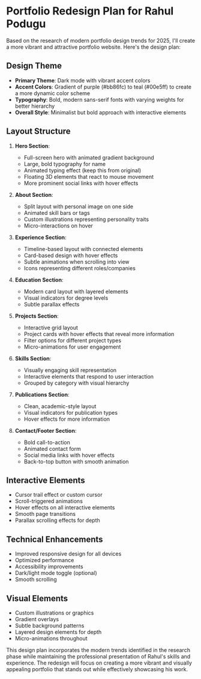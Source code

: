 # Portfolio Redesign Plan for Rahul Podugu

Based on the research of modern portfolio design trends for 2025, I'll create a more vibrant and attractive portfolio website. Here's the design plan:

## Design Theme
- **Primary Theme**: Dark mode with vibrant accent colors
- **Accent Colors**: Gradient of purple (#bb86fc) to teal (#00e5ff) to create a more dynamic color scheme
- **Typography**: Bold, modern sans-serif fonts with varying weights for better hierarchy
- **Overall Style**: Minimalist but bold approach with interactive elements

## Layout Structure
1. **Hero Section**:
   - Full-screen hero with animated gradient background
   - Large, bold typography for name
   - Animated typing effect (keep this from original)
   - Floating 3D elements that react to mouse movement
   - More prominent social links with hover effects

2. **About Section**:
   - Split layout with personal image on one side
   - Animated skill bars or tags
   - Custom illustrations representing personality traits
   - Micro-interactions on hover

3. **Experience Section**:
   - Timeline-based layout with connected elements
   - Card-based design with hover effects
   - Subtle animations when scrolling into view
   - Icons representing different roles/companies

4. **Education Section**:
   - Modern card layout with layered elements
   - Visual indicators for degree levels
   - Subtle parallax effects

5. **Projects Section**:
   - Interactive grid layout
   - Project cards with hover effects that reveal more information
   - Filter options for different project types
   - Micro-animations for user engagement

6. **Skills Section**:
   - Visually engaging skill representation
   - Interactive elements that respond to user interaction
   - Grouped by category with visual hierarchy

7. **Publications Section**:
   - Clean, academic-style layout
   - Visual indicators for publication types
   - Hover effects for more information

8. **Contact/Footer Section**:
   - Bold call-to-action
   - Animated contact form
   - Social media links with hover effects
   - Back-to-top button with smooth animation

## Interactive Elements
- Cursor trail effect or custom cursor
- Scroll-triggered animations
- Hover effects on all interactive elements
- Smooth page transitions
- Parallax scrolling effects for depth

## Technical Enhancements
- Improved responsive design for all devices
- Optimized performance
- Accessibility improvements
- Dark/light mode toggle (optional)
- Smooth scrolling

## Visual Elements
- Custom illustrations or graphics
- Gradient overlays
- Subtle background patterns
- Layered design elements for depth
- Micro-animations throughout

This design plan incorporates the modern trends identified in the research phase while maintaining the professional presentation of Rahul's skills and experience. The redesign will focus on creating a more vibrant and visually appealing portfolio that stands out while effectively showcasing his work.
